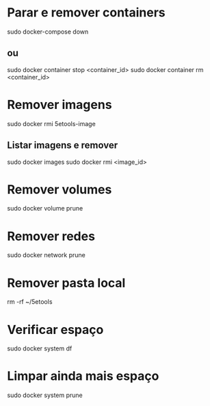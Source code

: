 # Parar e remover containers
sudo docker-compose down
## ou
sudo docker container stop <container_id>
sudo docker container rm <container_id>

# Remover imagens
sudo docker rmi 5etools-image
## Listar imagens e remover
sudo docker images
sudo docker rmi <image_id>

# Remover volumes
sudo docker volume prune

# Remover redes
sudo docker network prune

# Remover pasta local
rm -rf ~/5etools

# Verificar espaço
sudo docker system df
# Limpar ainda mais espaço
sudo docker system prune
